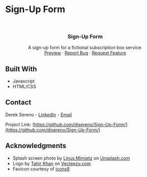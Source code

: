 # Sign-Up Form

<div id="top"></div>

<!-- PROJECT LOGO -->
<br />
<div align="center">

<h3 align="center">Sign-Up Form</h3>

  <p align="center">
    A sign-up form for a fictional subscription box service.
    <br />
    <a href="https://djsereno.github.io/Sign-Up-Form/">Preview</a>
    ·
    <a href="https://github.com/djsereno/Sign-Up-Form/issues">Report Bug</a>
    ·
    <a href="https://github.com/djsereno/Sign-Up-Form/issues">Request Feature</a>
  </p>
</div>

## Built With

- Javascript
- HTML/CSS

## Contact

Derek Sereno - [LinkedIn](https://www.linkedin.com/in/dereksereno/) - [Email](mailto:djsereno91@gmail.com)

Project Link: [https://github.com/djsereno/Sign-Up-Form/](https://github.com/djsereno/Sign-Up-Form/)

## Acknowledgments

- Splash screen photo by [Linus Mimietz](https://unsplash.com/@linusmimietz) on [Unsplash.com](https://unsplash.com/)
- Logo by [Tahir Khan](https://www.vecteezy.com/members/ikalvi) on [Vecteezy.com](https://www.vecteezy.com/)
- Favicon courtesy of [icons8](https://icons8.com/)
